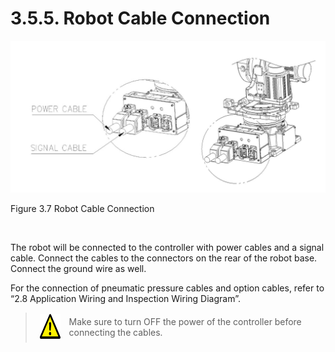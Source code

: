 ﻿# 3.5.5. Robot Cable Connection

![](../../_assets/그림_3.7_로봇케이블연결.png  )

Figure 3.7 Robot Cable Connection

<br>

The robot will be connected to the controller with power cables and a signal cable. Connect the cables to the connectors on the rear of the robot base. Connect the ground wire as well.

For the connection of pneumatic pressure cables and option cables, refer to “2.8 Application Wiring and Inspection Wiring Diagram”.


<blockquote>
<table border="0">
<thead>
  <tr>
    <td>
    <div align="center">
      <img src="../../_assets/주의표시.png" width = 45 height = 40>
    </div>
    </td> 
    <td colspan="4">Make sure to turn OFF the power of the controller before connecting the cables.</td>
  </tr>
</thead>
</table>  
</blockquote>
